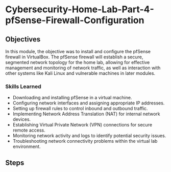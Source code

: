 # Cybersecurity-Home-Lab-Part-4-pfSense-Firewall-Configuration

## Objectives
In this module, the objective was to install and configure the pfSense firewall in VirtualBox. The pfSense firewall will establish a secure, segmented network topology for the home lab, allowing for effective management and monitoring of network traffic, as well as interaction with other systems like Kali Linux and vulnerable machines in later modules.

### Skills Learned
- Downloading and installing pfSense in a virtual machine.
- Configuring network interfaces and assigning appropriate IP addresses.
- Setting up firewall rules to control inbound and outbound traffic.
- Implementing Network Address Translation (NAT) for internal network devices.
- Establishing Virtual Private Network (VPN) connections for secure remote access.
- Monitoring network activity and logs to identify potential security issues.
- Troubleshooting network connectivity problems within the virtual lab environment.


## Steps

